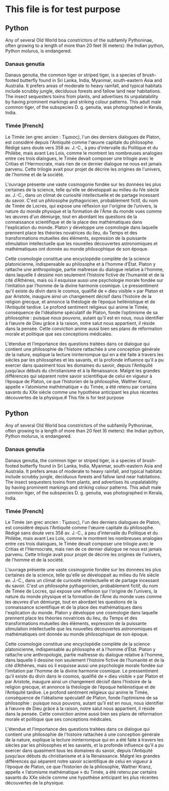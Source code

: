 # This file is for test purpose

## Python

Any of several Old World boa constrictors of the subfamily Pythoninae, 
often growing to a length of more than 20 feet (6 meters): the Indian python, Python molurus, is endangered.

### Danaus genutia 	

Danaus genutia, the common tiger or striped tiger, is a species of brush-footed butterfly found in Sri Lanka, India, 
Myanmar, south-eastern Asia and Australia. It prefers areas of moderate to heavy rainfall, and typical habitats include 
scrubby jungle, deciduous forests and fallow land near habitations. The insect sequesters toxins from plants, and 
advertises its unpalatability by having prominent markings and striking colour patterns. This adult male common tiger,
of the subspecies D. g. genutia, was photographed in Kerala, India.

### Timée [French]

Le Timée (en grec ancien : Τίμαιος), l'un des derniers dialogues de Platon, est considéré depuis l'Antiquité comme 
l'œuvre capitale du philosophe. Rédigé sans doute vers 358 av. J.-C., à peu d’intervalle du Politique et du Philèbe, 
mais avant Les Lois, comme le montrent les nombreuses analogies entre ces trois dialogues, le Timée devait composer une 
trilogie avec le Critias et l'Hermocrate, mais rien de ce dernier dialogue ne nous est jamais parvenu. Cette trilogie 
avait pour projet de décrire les origines de l'univers, de l'homme et de la société.

L'ouvrage présente une vaste cosmogonie fondée sur les données les plus certaines de la science, telle qu'elle se 
développait au milieu du IVe siècle av. J.-C., dans un climat de curiosité intellectuelle et de partage incessant 
du savoir. C'est un philosophe pythagoricien, probablement fictif, du nom de Timée de Locres, qui expose une réflexion
sur l'origine de l’univers, la nature du monde physique et la formation de l'Âme du monde vues comme les œuvres d'un 
démiurge, tout en abordant les questions de la connaissance scientifique et de la place des mathématiques dans 
l'explication du monde. Platon y développe une cosmologie dans laquelle prennent place les théories novatrices du 
lieu, du Temps et des transformations mutuelles des éléments, expression de la puissante stimulation intellectuelle 
que les nouvelles découvertes astronomiques et mathématiques ont donnée au monde philosophique de son époque.

Cette cosmologie constitue une encyclopédie complète de la science platonicienne, indispensable au philosophe et à 
l’homme d’État. Platon y rattache une anthropologie, partie maîtresse du dialogue relative à l’homme, dans laquelle 
il dessine non seulement l’histoire fictive de l’humanité et de la cité d’Athènes, mais où il esquisse aussi 
une psychologie morale fondée sur l’imitation par l’homme de la divine harmonie cosmique. Le pressentiment qu’il 
existe du divin dans le cosmos, qualifié de « dieu visible » par Platon et par Aristote, inaugure ainsi un changement 
décisif dans l’histoire de la religion grecque, et annonce la théologie de l’époque hellénistique et de l’Antiquité 
tardive. Le profond sentiment religieux qui anime le Timée, conséquence de l’idéalisme spéculatif de Platon, fonde 
l’optimisme de sa philosophie : puisque nous pouvons, autant qu’il est en nous, nous identifier à l’œuvre de Dieu 
grâce à la raison, notre salut nous appartient, il réside dans la pensée. Cette conviction anime aussi bien ses plans 
de réformation morale et politique que ses conceptions médicales.

L'étendue et l’importance des questions traitées dans ce dialogue qui contient une philosophie de l'histoire rattachée 
à une conception générale de la nature, explique la lecture ininterrompue qui en a été faite à travers les siècles par 
les philosophes et les savants, et la profonde influence qu’il a pu exercer dans quasiment tous les domaines du savoir, 
depuis l'Antiquité jusqu’aux débuts du christianisme et à la Renaissance. Malgré les grandes différences qui séparent 
notre savoir scientifique de celui en vigueur à l’époque de Platon, ce que l’historien de la philosophie, Walther Kranz, 
appelle « l’atomisme mathématique » du Timée, a été retenu par certains savants du XXe siècle comme une hypothèse 
anticipant les plus récentes découvertes de la physique.# This file is for test purpose

## Python

Any of several Old World boa constrictors of the subfamily Pythoninae, 
often growing to a length of more than 20 feet (6 meters): the Indian python, Python molurus, is endangered.

### Danaus genutia 	

Danaus genutia, the common tiger or striped tiger, is a species of brush-footed butterfly found in Sri Lanka, India, 
Myanmar, south-eastern Asia and Australia. It prefers areas of moderate to heavy rainfall, and typical habitats include 
scrubby jungle, deciduous forests and fallow land near habitations. The insect sequesters toxins from plants, and 
advertises its unpalatability by having prominent markings and striking colour patterns. This adult male common tiger,
of the subspecies D. g. genutia, was photographed in Kerala, India.

### Timée [French]

Le Timée (en grec ancien : Τίμαιος), l'un des derniers dialogues de Platon, est considéré depuis l'Antiquité comme 
l'œuvre capitale du philosophe. Rédigé sans doute vers 358 av. J.-C., à peu d’intervalle du Politique et du Philèbe, 
mais avant Les Lois, comme le montrent les nombreuses analogies entre ces trois dialogues, le Timée devait composer une 
trilogie avec le Critias et l'Hermocrate, mais rien de ce dernier dialogue ne nous est jamais parvenu. Cette trilogie 
avait pour projet de décrire les origines de l'univers, de l'homme et de la société.

L'ouvrage présente une vaste cosmogonie fondée sur les données les plus certaines de la science, telle qu'elle se 
développait au milieu du IVe siècle av. J.-C., dans un climat de curiosité intellectuelle et de partage incessant 
du savoir. C'est un philosophe pythagoricien, probablement fictif, du nom de Timée de Locres, qui expose une réflexion
sur l'origine de l’univers, la nature du monde physique et la formation de l'Âme du monde vues comme les œuvres d'un 
démiurge, tout en abordant les questions de la connaissance scientifique et de la place des mathématiques dans 
l'explication du monde. Platon y développe une cosmologie dans laquelle prennent place les théories novatrices du 
lieu, du Temps et des transformations mutuelles des éléments, expression de la puissante stimulation intellectuelle 
que les nouvelles découvertes astronomiques et mathématiques ont donnée au monde philosophique de son époque.

Cette cosmologie constitue une encyclopédie complète de la science platonicienne, indispensable au philosophe et à 
l’homme d’État. Platon y rattache une anthropologie, partie maîtresse du dialogue relative à l’homme, dans laquelle 
il dessine non seulement l’histoire fictive de l’humanité et de la cité d’Athènes, mais où il esquisse aussi 
une psychologie morale fondée sur l’imitation par l’homme de la divine harmonie cosmique. Le pressentiment qu’il 
existe du divin dans le cosmos, qualifié de « dieu visible » par Platon et par Aristote, inaugure ainsi un changement 
décisif dans l’histoire de la religion grecque, et annonce la théologie de l’époque hellénistique et de l’Antiquité 
tardive. Le profond sentiment religieux qui anime le Timée, conséquence de l’idéalisme spéculatif de Platon, fonde 
l’optimisme de sa philosophie : puisque nous pouvons, autant qu’il est en nous, nous identifier à l’œuvre de Dieu 
grâce à la raison, notre salut nous appartient, il réside dans la pensée. Cette conviction anime aussi bien ses plans 
de réformation morale et politique que ses conceptions médicales.

L'étendue et l’importance des questions traitées dans ce dialogue qui contient une philosophie de l'histoire rattachée 
à une conception générale de la nature, explique la lecture ininterrompue qui en a été faite à travers les siècles par 
les philosophes et les savants, et la profonde influence qu’il a pu exercer dans quasiment tous les domaines du savoir, 
depuis l'Antiquité jusqu’aux débuts du christianisme et à la Renaissance. Malgré les grandes différences qui séparent 
notre savoir scientifique de celui en vigueur à l’époque de Platon, ce que l’historien de la philosophie, Walther Kranz, 
appelle « l’atomisme mathématique » du Timée, a été retenu par certains savants du XXe siècle comme une hypothèse 
anticipant les plus récentes découvertes de la physique.